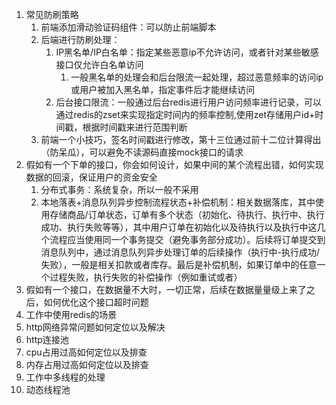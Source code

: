 1. 常见防刷策略
	1. 前端添加滑动验证码组件：可以防止前端脚本
	2. 后端进行防刷处理：
		1. IP黑名单/IP白名单：指定某些恶意ip不允许访问，或者针对某些敏感接口仅允许白名单访问
			1. 一般黑名单的处理会和后台限流一起处理，超过恶意频率的访问ip或用户被加入黑名单，指定事件后才能继续访问
		2. 后台接口限流：一般通过后台redis进行用户访问频率进行记录，可以通过redis的zset来实现指定时间内的频率控制,使用zet存储用户id+时间戳，根据时间戳来进行范围判断
	3. 前端一个小技巧，签名时间戳进行修改，第十三位通过前十二位计算得出（防呆瓜），可以避免不读源码直接mock接口的请求
2. 假如有一个下单的接口，你会如何设计，如果中间的某个流程出错，如何实现数据的回滚，保证用户的资金安全
	1. 分布式事务：系统复杂，所以一般不采用
	2. 本地落表+消息队列异步控制流程状态+补偿机制：相关数据落库，其中使用存储商品/订单状态，订单有多个状态（初始化、待执行、执行中、执行成功、执行失败等等），其中用户订单在初始化以及待执行以及执行中这几个流程应当使用同一个事务提交（避免事务部分成功）。后续将订单提交到消息队列中，通过消息队列异步处理订单的后续操作（执行中-执行成功/失败），一般是相关扣款或者库存。最后是补偿机制，如果订单中的任意一个过程失败，执行失败的补偿操作（例如重试或者）
3. 假如有一个接口，在数据量不大时，一切正常，后续在数据量量级上来了之后，如何优化这个接口超时问题
4. 工作中使用redis的场景
5. http网络异常问题如何定位以及解决
6. http连接池
7. cpu占用过高如何定位以及排查
8. 内存占用过高如何定位以及排查
9. 工作中多线程的处理
10. 动态线程池